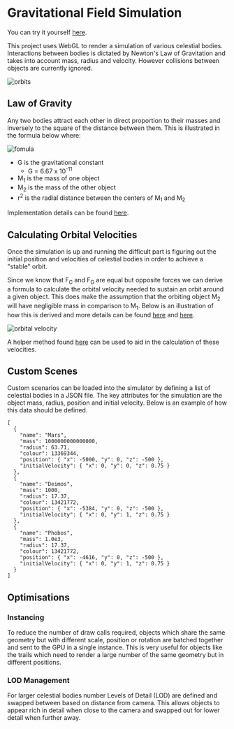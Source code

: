 # Gravitational Field Simulation

You can try it yourself [here](https://vitzeno.github.io/GravitationalFieldSimulation/).

This project uses WebGL to render a simulation of various celestial bodies. Interactions between bodies is dictated by Newton's Law of Gravitation and takes into account mass, radius and velocity. However collisions between objects are currently ignored.

![orbits](https://user-images.githubusercontent.com/23175651/147887909-60e1d1b3-1c5e-407e-8c3d-2e5ece8d4bb9.png)


## Law of Gravity

Any two bodies attract each other in direct proportion to their masses and inversely to the square of the distance between them. This is illustrated in the formula below where:

![fomula](https://user-images.githubusercontent.com/23175651/147840177-337c10d5-24dc-4b22-a258-bebad285e6bf.jpg)

- G is the gravitational constant
  - G = 6.67 x 10<sup>-11</sup>
- M<sub>1</sub> is the mass of one object
- M<sub>2</sub> is the mass of the other object
- r<sup>2</sup> is the radial distance between the centers of M<sub>1</sub> and M<sub>2</sub>

Implementation details can be found [here](https://github.com/Vitzeno/WebGL/blob/master/src/scenes/solar-system/planet.tsx#L53).

## Calculating Orbital Velocities

Once the simulation is up and running the difficult part is figuring out the initial position and velocities of celestial bodies in order to achieve a "stable" orbit.

Since we know that F<sub>C</sub> and F<sub>G</sub> are equal but opposite forces we can derive a formula to calculate the orbital velocity needed to sustain an orbit around a given object. This does make the assumption that the orbiting object M<sub>2</sub> will have negligible mass in comparison to M<sub>1</sub>. Below is an illustration of how this is derived and more details can be found [here](https://www.youtube.com/watch?v=nxD7koHdQhM) and [here](https://physics.stackexchange.com/questions/306198/minimum-velocity-to-maintain-orbit-around-a-perfect-sphere).

![orbital velocity](https://user-images.githubusercontent.com/23175651/147961307-29f0b6a1-2d48-4d51-bea3-4efe2de1b779.png)

A helper method found [here](https://github.com/Vitzeno/GravitationalFieldSimulation/blob/master/src/config.tsx#L122) can be used to aid in the calculation of these velocities.

## Custom Scenes

Custom scenarios can be loaded into the simulator by defining a list of celestial bodies in a JSON file. The key attributes for the simulation are the object mass, radius, position and initial velocity. Below is an example of how this data should be defined.

```
[
  {
    "name": "Mars",
    "mass": 1000000000000000,
    "radius": 63.71,
    "colour": 13369344,
    "position": { "x": -5000, "y": 0, "z": -500 },
    "initialVelocity": { "x": 0, "y": 0, "z": 0.75 }
  },
  {
    "name": "Deimos",
    "mass": 1000,
    "radius": 17.37,
    "colour": 13421772,
    "position": { "x": -5384, "y": 0, "z": -500 },
    "initialVelocity": { "x": 0, "y": 1, "z": 0.75 }
  },
  {
    "name": "Phobos",
    "mass": 1.0e3,
    "radius": 17.37,
    "colour": 13421772,
    "position": { "x": -4616, "y": 0, "z": -500 },
    "initialVelocity": { "x": 0, "y": 1, "z": 0.75 }
  }
]
```

## Optimisations

### Instancing

To reduce the number of draw calls required, objects which share the same geometry but with different scale, position or rotation are batched together and sent to the GPU in a single instance. This is very useful for objects like the trails which need to render a large number of the same geometry but in different positions.

### LOD Management

For larger celestial bodies number Levels of Detail (LOD) are defined and swapped between based on distance from camera. This allows objects to appear rich in detail when close to the camera and swapped out for lower detail when further away.
